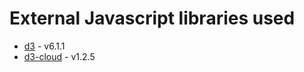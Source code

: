 
# External Javascript libraries used

* [d3](https://d3js.org) - v6.1.1
* [d3-cloud](https://github.com/jasondavies/d3-cloud) - v1.2.5

